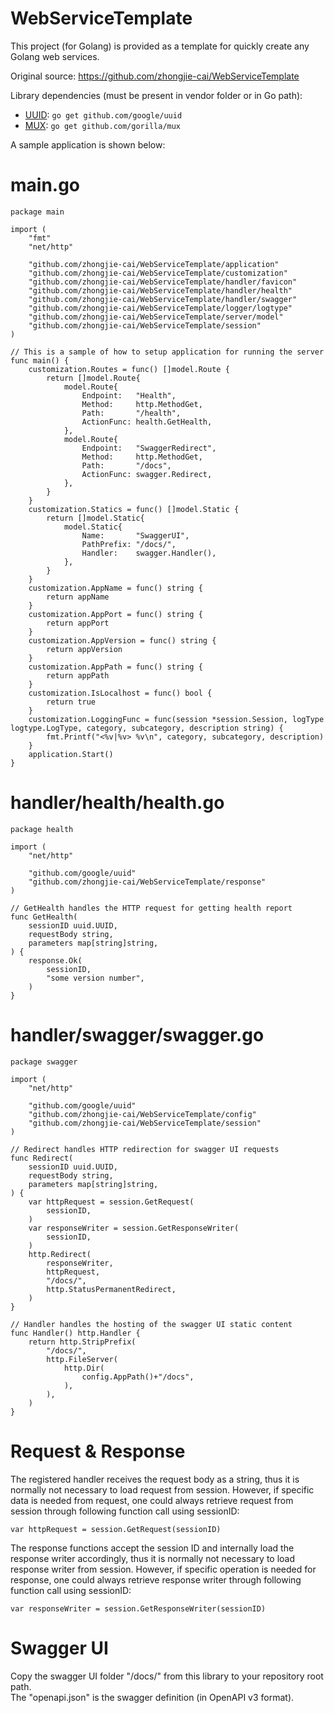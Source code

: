 # WebServiceTemplate
This project (for Golang) is provided as a template for quickly create any Golang web services.

Original source: https://github.com/zhongjie-cai/WebServiceTemplate

Library dependencies (must be present in vendor folder or in Go path):
* [UUID](https://github.com/google/uuid): `go get github.com/google/uuid`
* [MUX](https://github.com/gorilla/mux): `go get github.com/gorilla/mux`

A sample application is shown below:

# main.go
```golang
package main

import (
	"fmt"
	"net/http"

	"github.com/zhongjie-cai/WebServiceTemplate/application"
	"github.com/zhongjie-cai/WebServiceTemplate/customization"
	"github.com/zhongjie-cai/WebServiceTemplate/handler/favicon"
	"github.com/zhongjie-cai/WebServiceTemplate/handler/health"
	"github.com/zhongjie-cai/WebServiceTemplate/handler/swagger"
	"github.com/zhongjie-cai/WebServiceTemplate/logger/logtype"
	"github.com/zhongjie-cai/WebServiceTemplate/server/model"
	"github.com/zhongjie-cai/WebServiceTemplate/session"
)

// This is a sample of how to setup application for running the server
func main() {
	customization.Routes = func() []model.Route {
		return []model.Route{
			model.Route{
				Endpoint:   "Health",
				Method:     http.MethodGet,
				Path:       "/health",
				ActionFunc: health.GetHealth,
			},
			model.Route{
				Endpoint:   "SwaggerRedirect",
				Method:     http.MethodGet,
				Path:       "/docs",
				ActionFunc: swagger.Redirect,
			},
		}
	}
	customization.Statics = func() []model.Static {
		return []model.Static{
			model.Static{
				Name:       "SwaggerUI",
				PathPrefix: "/docs/",
				Handler:    swagger.Handler(),
			},
		}
	}
	customization.AppName = func() string {
		return appName
	}
	customization.AppPort = func() string {
		return appPort
	}
	customization.AppVersion = func() string {
		return appVersion
	}
	customization.AppPath = func() string {
		return appPath
	}
	customization.IsLocalhost = func() bool {
		return true
	}
	customization.LoggingFunc = func(session *session.Session, logType logtype.LogType, category, subcategory, description string) {
		fmt.Printf("<%v|%v> %v\n", category, subcategory, description)
	}
	application.Start()
}
```

# handler/health/health.go

```golang
package health

import (
	"net/http"

	"github.com/google/uuid"
	"github.com/zhongjie-cai/WebServiceTemplate/response"
)

// GetHealth handles the HTTP request for getting health report
func GetHealth(
	sessionID uuid.UUID,
	requestBody string,
	parameters map[string]string,
) {
	response.Ok(
		sessionID,
		"some version number",
	)
}
```

# handler/swagger/swagger.go

```golang
package swagger

import (
	"net/http"

	"github.com/google/uuid"
	"github.com/zhongjie-cai/WebServiceTemplate/config"
	"github.com/zhongjie-cai/WebServiceTemplate/session"
)

// Redirect handles HTTP redirection for swagger UI requests
func Redirect(
	sessionID uuid.UUID,
	requestBody string,
	parameters map[string]string,
) {
	var httpRequest = session.GetRequest(
		sessionID,
	)
	var responseWriter = session.GetResponseWriter(
		sessionID,
	)
	http.Redirect(
		responseWriter,
		httpRequest,
		"/docs/",
		http.StatusPermanentRedirect,
	)
}

// Handler handles the hosting of the swagger UI static content
func Handler() http.Handler {
	return http.StripPrefix(
		"/docs/",
		http.FileServer(
			http.Dir(
				config.AppPath()+"/docs",
			),
		),
	)
}
```

# Request & Response

The registered handler receives the request body as a string, thus it is normally not necessary to load request from session.
However, if specific data is needed from request, one could always retrieve request from session through following function call using sessionID:

```golang
var httpRequest = session.GetRequest(sessionID)
```

The response functions accept the session ID and internally load the response writer accordingly, thus it is normally not necessary to load response writer from session.
However, if specific operation is needed for response, one could always retrieve response writer through following function call using sessionID:

```golang
var responseWriter = session.GetResponseWriter(sessionID)
```

# Swagger UI

Copy the swagger UI folder "/docs/" from this library to your repository root path.  
The "openapi.json" is the swagger definition (in OpenAPI v3 format).  
